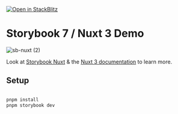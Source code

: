 [![Open in StackBlitz](https://developer.stackblitz.com/img/open_in_stackblitz.svg)](https://stackblitz.com/github.com/hirotaka/mre/tree/main/storybook-nuxt-demo)

# Storybook 7 / Nuxt 3 Demo

![sb-nuxt (2)](https://github.com/storybook-vue/storybook-nuxt-demo/assets/711292/291456d2-51b2-4bb8-bbe5-f59a9c310ac8)

Look at [Storybook Nuxt](https://github.com/storybook-vue/nuxt) & the [Nuxt 3 documentation](https://nuxt.com/docs/getting-started/introduction) to learn more.

## Setup

```bash

pnpm install
pnpm storybook dev

```
